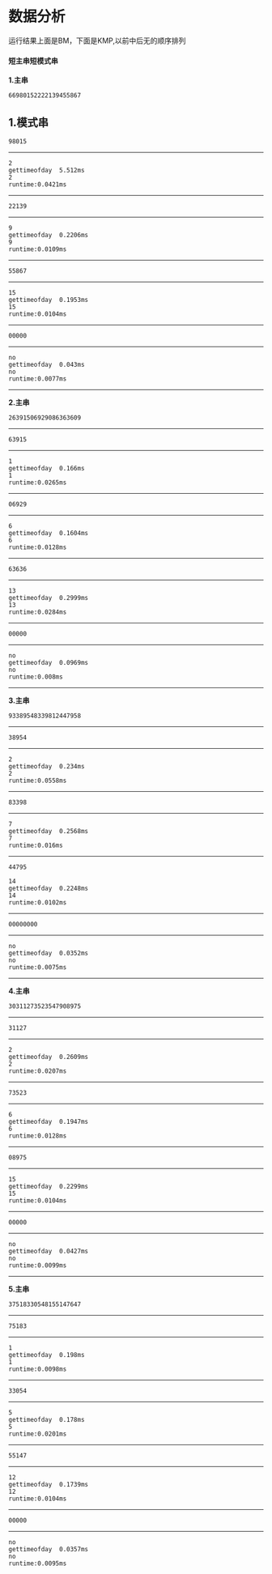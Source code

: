 # 数据分析
运行结果上面是BM，下面是KMP,以前中后无的顺序排列
#### 短主串短模式串
**1.主串**
```
66980152222139455867
```
**1.模式串**
---
```
98015
```
---
```
2
gettimeofday  5.512ms
2
runtime:0.0421ms
```
---
```
22139
```
---
```
9
gettimeofday  0.2206ms
9
runtime:0.0109ms
```
---
```
55867
```
---
```
15
gettimeofday  0.1953ms
15
runtime:0.0104ms
```
---
```
00000
```
---
```
no
gettimeofday  0.043ms
no
runtime:0.0077ms
```
---
**2.主串**
```
26391506929086363609
```
---
```
63915
```
---
```
1
gettimeofday  0.166ms
1
runtime:0.0265ms
```
---
```
06929
```
---
```
6
gettimeofday  0.1604ms
6
runtime:0.0128ms
```
---
```
63636
```
---
```
13
gettimeofday  0.2999ms
13
runtime:0.0284ms
```
---
```
00000
```
---
```
no
gettimeofday  0.0969ms
no
runtime:0.008ms
```
---
**3.主串**
```
93389548339812447958
```
---
```
38954
```
---
```
2
gettimeofday  0.234ms
2
runtime:0.0558ms
```
---
```
83398
```
---
```
7
gettimeofday  0.2568ms
7
runtime:0.016ms
```
---
```
44795
```
```
14
gettimeofday  0.2248ms
14
runtime:0.0102ms
```
---
```
00000000
```
---
```
no
gettimeofday  0.0352ms
no
runtime:0.0075ms
```
---
**4.主串**
```
30311273523547908975
```
---
```
31127
```
---
```
2
gettimeofday  0.2609ms
2
runtime:0.0207ms
```
---
```
73523
```
---
```
6
gettimeofday  0.1947ms
6
runtime:0.0128ms
```
---
```
08975
```
---
```
15
gettimeofday  0.2299ms
15
runtime:0.0104ms
```
---
```
00000
```
---
```
no
gettimeofday  0.0427ms
no
runtime:0.0099ms
```
---
**5.主串**
```
37518330548155147647
```
---
```
75183
```
---
```
1
gettimeofday  0.198ms
1
runtime:0.0098ms
```
---
```
33054
```
---
```
5
gettimeofday  0.178ms
5
runtime:0.0201ms
```
---
```
55147
```
---
```
12
gettimeofday  0.1739ms
12
runtime:0.0104ms
```
---
```
00000
```
---
```
no
gettimeofday  0.0357ms
no
runtime:0.0095ms

```
